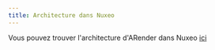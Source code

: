 ```yaml
---
title: Architecture dans Nuxeo
---
```


Vous pouvez trouver l'architecture d'ARender dans Nuxeo [ici](https://doc.nuxeo.com/nxdoc/nuxeo-enhanced-viewer-installation/)
